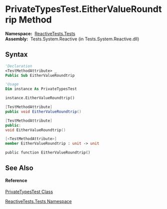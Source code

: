 # PrivateTypesTest.EitherValueRoundtrip Method

**Namespace:**  [ReactiveTests.Tests](ReactiveTests.Tests\ReactiveTests.Tests.md)  
**Assembly:**  Tests.System.Reactive (in Tests.System.Reactive.dll)

## Syntax

```vb
'Declaration
<TestMethodAttribute> _
Public Sub EitherValueRoundtrip
```

```vb
'Usage
Dim instance As PrivateTypesTest

instance.EitherValueRoundtrip()
```

```csharp
[TestMethodAttribute]
public void EitherValueRoundtrip()
```

```c++
[TestMethodAttribute]
public:
void EitherValueRoundtrip()
```

```fsharp
[<TestMethodAttribute>]
member EitherValueRoundtrip : unit -> unit 
```

```jscript
public function EitherValueRoundtrip()
```

## See Also

#### Reference

[PrivateTypesTest Class](PrivateTypesTest\PrivateTypesTest.md)

[ReactiveTests.Tests Namespace](ReactiveTests.Tests\ReactiveTests.Tests.md)




